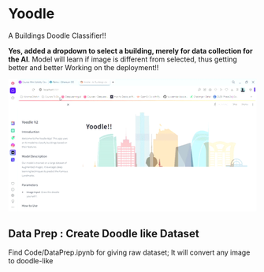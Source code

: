 # Yoodle
A Buildings Doodle Classifier!!

**Yes, added a dropdown to select a building, merely for data collection for the AI**. Model will learn if image is different from selected, thus getting better and better
Working on the deployment!!


![How it works](https://github.com/Ahmad-Waseem/Yoodle/blob/384af9064ebe89fd4e59e08c45d551fff7d5386c/Yoodle-AIBuildingsclassifier-Opera2024-06-1111-09-40-ezgif.com-video-to-gif-converter.gif)






## Data Prep : Create Doodle like Dataset
Find Code/DataPrep.ipynb for giving raw dataset; It will convert any image to doodle-like

